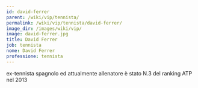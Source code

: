 ```yaml
---
id: david-ferrer
parent: /wiki/vip/tennista/
permalink: /wiki/vip/tennista/david-ferrer/
image_dir: /images/wiki/vip/
image: david-ferrer.jpg
title: David Ferrer
job: tennista
nome: David Ferrer
professione: tennista
---
```

ex-tennista spagnolo ed attualmente allenatore è stato N.3 del ranking ATP nel 2013